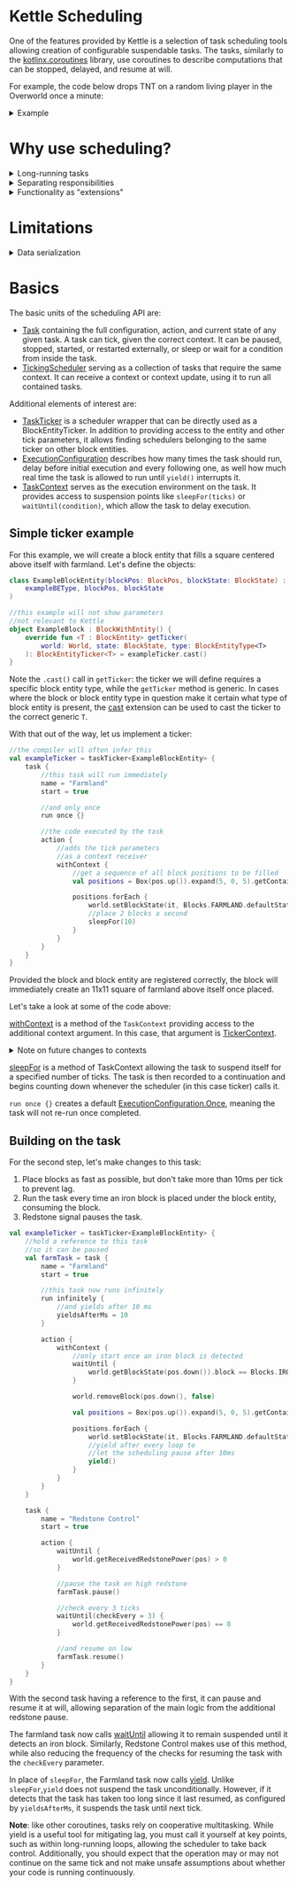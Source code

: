 # Kettle Scheduling

One of the features provided by Kettle is a selection of task scheduling tools
allowing creation of configurable suspendable tasks. The tasks, similarly to the
[kotlinx.coroutines](https://github.com/Kotlin/kotlinx.coroutines) library, use
coroutines to describe computations that can be stopped, delayed, and resume at will.

For example, the code below drops TNT on a random living player in the Overworld once a minute:
<details>
    <summary>Example</summary>

```kotlin
//create a scheduler with a server world context
val scheduler = scheduler<ServerWorld> {
//add a task
task {
//that runs infinitely and pauses
//for 1 minute (1200 ticks) after every run
run infinitely {
pause = 60 * 20
}

        action {
            //use the ServerWorld as `this`
            withContext {
                randomAlivePlayer?.let {
                    it.sendMessage(
                        Text.literal("Think fast"),
                        MessageType.SYSTEM
                    )

                    //suspend task for 1 second
                    sleepFor(20)

                    TntBlock.primeTnt(this, it.pos.up(2))
                }
            }
        }
    }
}

ServerTickEvents.START.register {
if (server.registryKey == World.OVERWORLD) {
//pass the ServerWorld as context and advance the tasks
scheduler.tick(server)
}
}
```
</details>

# Why use scheduling?

<details>
    <summary>Long-running tasks</summary>

Like other Kotlin coroutines, scheduled tasks can be suspended to pause the task.
Functions like [`sleepFor`](reference/kettle/coffee.cypher.kettle.scheduler/-task-context/sleep-for.md)
or [`waitUntil`](reference/kettle/coffee.cypher.kettle.scheduler/-task-context/wait-until.md)
cleanly describe how tasks behave over multiple ticks without having to resort
to manually splitting up the code and keeping track of conditions, states, and timers.

</details>

<details>
    <summary>Separating responsibilities</summary>

When using a scheduler, tasks can be given individual responsibilities, such as
energy transfer vs. consuming fuel or manipulating redstone output. This allows tasks
to contain their own state, start and pause individually, and even control one another.

</details>

<details>
    <summary>Functionality as "extensions"</summary>

When designing objects such as block entities, tasks allow moving all actions
and transient state out of the class, leaving behind a minimal data representation
that only takes care of storing permanent data, transferring it to/from NBT and network,
and responding to external events or API calls.

</details>

# Limitations

<details>
    <summary>Data serialization</summary>

Serializing the task's entire coroutine is generally not feasible, meaning retrieving
and inserting its internal state for NBT persistence or networking has to be done
manually. This can cause coroutines to lose some of their linearity if too much data needs
to be stored.

One way to handle this is to store all permanent/shared data on the saved/synchronized
object (e.g. block entity), so it can be used by serializing methods, and initialize values
within the task to those in the fields, instead of usual default values, as to expect
those values to contain data from previous iterations.

</details>

# Basics

The basic units of the scheduling API are:

* [Task](reference/kettle/coffee.cypher.kettle.scheduler/-task/index.md) containing the full
configuration, action, and current state of any given task.
A task can tick, given the correct context. It can be paused, stopped, started, or restarted
externally, or sleep or wait for a condition from inside the task.
* [TickingScheduler](reference/kettle/coffee.cypher.kettle.scheduler/-ticking-scheduler/index.md)
serving as a collection of tasks that require the same context.
It can receive a context or context update, using it to run all contained tasks.

Additional elements of interest are:

* [TaskTicker](reference/kettle/coffee.cypher.kettle.tickers.task/-task-ticker/index.md)
is a scheduler wrapper that can be directly used as a BlockEntityTicker.
In addition to providing access to the entity and other tick parameters, it allows
finding schedulers belonging to the same ticker on other block entities.
* [ExecutionConfiguration](reference/kettle/coffee.cypher.kettle.scheduler/-execution-configuration/index.md)
describes how many times the task should run, delay
before initial execution and every following one, as well how much real time the
task is allowed to run until `yield()` interrupts it.
* [TaskContext](reference/kettle/coffee.cypher.kettle.scheduler/-task-context/index.md)
serves as the execution environment on the task. It provides
access to suspension points like `sleepFor(ticks)` or `waitUntil(condition)`,
which allow the task to delay execution.

## Simple ticker example

For this example, we will create a block entity that fills a square centered
above itself with farmland. Let's define the objects:

```kotlin
class ExampleBlockEntity(blockPos: BlockPos, blockState: BlockState) : BlockEntity(
    exampleBEType, blockPos, blockState
)

//this example will not show parameters
//not relevant to Kettle
object ExampleBlock : BlockWithEntity() {
    override fun <T : BlockEntity> getTicker(
        world: World, state: BlockState, type: BlockEntityType<T>
    ): BlockEntityTicker<T> = exampleTicker.cast()
}
```

Note the `.cast()` call in `getTicker`: the ticker we will define requires a specific
block entity type, while the `getTicker` method is generic. In cases where the block
or block entity type in question make it certain what type of block entity is present,
the [cast](reference/kettle/coffee.cypher.kettle.tickers/cast.md) extension can be used
to cast the ticker to the correct generic `T`.

With that out of the way, let us implement a ticker:

```kotlin
//the compiler will often infer this
val exampleTicker = taskTicker<ExampleBlockEntity> {
    task {
        //this task will run immediately
        name = "Farmland"
        start = true

        //and only once
        run once {}

        //the code executed by the task
        action {
            //adds the tick parameters
            //as a context receiver
            withContext {
                //get a sequence of all block positions to be filled
                val positions = Box(pos.up()).expand(5, 0, 5).getContainedBlockPos()

                positions.forEach {
                    world.setBlockState(it, Blocks.FARMLAND.defaultState)
                    //place 2 blocks a second
                    sleepFor(10)
                }
            }
        }
    }
}
```

Provided the block and block entity are registered correctly, the block will
immediately create an 11x11 square of farmland above itself once placed.

Let's take a look at some of the code above:

[withContext](reference/kettle/coffee.cypher.kettle.scheduler/-task-context/with-context.md)
is a method of the `TaskContext` providing access
to the additional context argument. In this case, that argument is [TickerContext](reference/kettle/coffee.cypher.kettle.tickers.task/-ticker-context/index.md).
<details>
    <summary>Note on future changes to contexts</summary>

Once [context receivers](https://github.com/Kotlin/KEEP/blob/master/proposals/context-receivers.md)
are stabilized, this argument will instead
be provided to the lambda directly as a context. This likely not require
code changes immediately, but `withContext` will no longer be necessary and will
be deprecated.
</details>

[sleepFor](reference/kettle/coffee.cypher.kettle.scheduler/-task-context/sleep-for.md)
is a method of TaskContext allowing the task to suspend itself for
a specified number of ticks. The task is then recorded to a continuation and begins
counting down whenever the scheduler (in this case ticker) calls it.

`run once {}` creates a default [ExecutionConfiguration.Once](reference/kettle/coffee.cypher.kettle.scheduler/-execution-configuration/-companion/once.md),
meaning the task will not re-run once completed.

## Building on the task

For the second step, let's make changes to this task:

1) Place blocks as fast as possible, but don't take more than 10ms per tick to prevent lag.
2) Run the task every time an iron block is placed under the block entity, consuming the block.
3) Redstone signal pauses the task.

```kotlin
val exampleTicker = taskTicker<ExampleBlockEntity> {
    //hold a reference to this task
    //so it can be paused
    val farmTask = task {
        name = "Farmland"
        start = true

        //this task now runs infinitely
        run infinitely {
            //and yields after 10 ms
            yieldsAfterMs = 10
        }

        action {
            withContext {
                //only start once an iron block is detected
                waitUntil {
                    world.getBlockState(pos.down()).block == Blocks.IRON_BLOCK
                }

                world.removeBlock(pos.down(), false)

                val positions = Box(pos.up()).expand(5, 0, 5).getContainedBlockPos()

                positions.forEach {
                    world.setBlockState(it, Blocks.FARMLAND.defaultState)
                    //yield after every loop to
                    //let the scheduling pause after 10ms
                    yield()
                }
            }
        }
    }

    task {
        name = "Redstone Control"
        start = true

        action {
            waitUntil {
                world.getReceivedRedstonePower(pos) > 0
            }

            //pause the task on high redstone
            farmTask.pause()

            //check every 3 ticks
            waitUntil(checkEvery = 3) {
                world.getReceivedRedstonePower(pos) == 0
            }

            //and resume on low
            farmTask.resume()
        }
    }
}
```

With the second task having a reference to the first, it can pause and resume it
at will, allowing separation of the main logic from the additional redstone pause.

The farmland task now calls [waitUntil](reference/kettle/coffee.cypher.kettle.scheduler/-task-context/wait-until.md)
allowing it to remain suspended until
it detects an iron block. Similarly, Redstone Control makes use of this method,
while also reducing the frequency of the checks for resuming the task with the
`checkEvery` parameter.

In place of `sleepFor`, the Farmland task now calls [yield](reference/kettle/coffee.cypher.kettle.scheduler/-task-context/yield.md).
Unlike `sleepFor`,`yield` does not suspend the task unconditionally. However, if it detects that the
task has taken too long since it last resumed, as configured by `yieldsAfterMs`, it suspends the task until next tick.

**Note**: like other coroutines, tasks rely on cooperative multitasking. While
yield is a useful tool for mitigating lag, you must call it yourself at key points,
such as within long-running loops, allowing the scheduler to take back control.
Additionally, you should expect that the operation may or may not continue on the
same tick and not make unsafe assumptions about whether your code is running continuously.
